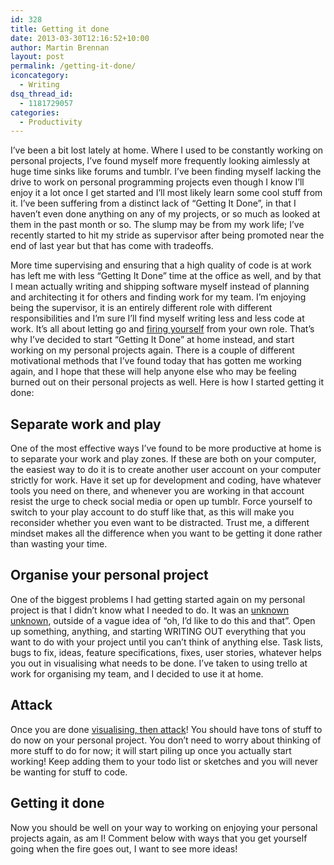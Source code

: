 ```yaml
---
id: 328
title: Getting it done
date: 2013-03-30T12:16:52+10:00
author: Martin Brennan
layout: post
permalink: /getting-it-done/
iconcategory:
  - Writing
dsq_thread_id:
  - 1181729057
categories:
  - Productivity
---
```

I’ve been a bit lost lately at home. Where I used to be constantly working on personal projects, I’ve found myself more frequently looking aimlessly at huge time sinks like forums and tumblr. I’ve been finding myself lacking the drive to work on personal programming projects even though I know I’ll enjoy it a lot once I get started and I’ll most likely learn some cool stuff from it. I’ve been suffering from a distinct lack of “Getting It Done”, in that I haven’t even done anything on any of my projects, or so much as looked at them in the past month or so. The slump may be from my work life; I’ve recently started to hit my stride as supervisor after being promoted near the end of last year but that has come with tradeoffs.<!--more-->

More time supervising and ensuring that a high quality of code is at work has left me with less “Getting It Done” time at the office as well, and by that I mean actually writing and shipping software myself instead of planning and architecting it for others and finding work for my team. I’m enjoying being the supervisor, it is an entirely different role with different responsibilities and I’m sure I’ll find myself writing less and less code at work. It’s all about letting go and [firing yourself](http://techcrunch.com/2012/08/28/first-fire-thyself/) from your own role. That’s why I’ve decided to start “Getting It Done” at home instead, and start working on my personal projects again. There is a couple of different motivational methods that I’ve found today that has gotten me working again, and I hope that these will help anyone else who may be feeling burned out on their personal projects as well. Here is how I started getting it done:

## Separate work and play

One of the most effective ways I’ve found to be more productive at home is to separate your work and play zones. If these are both on your computer, the easiest way to do it is to create another user account on your computer strictly for work. Have it set up for development and coding, have whatever tools you need on there, and whenever you are working in that account resist the urge to check social media or open up tumblr. Force yourself to switch to your play account to do stuff like that, as this will make you reconsider whether you even want to be distracted. Trust me, a different mindset makes all the difference when you want to be getting it done rather than wasting your time.

## Organise your personal project

One of the biggest problems I had getting started again on my personal project is that I didn’t know what I needed to do. It was an [unknown unknown](http://en.wikipedia.org/wiki/There_are_known_knowns), outside of a vague idea of “oh, I’d like to do this and that”. Open up something, anything, and starting WRITING OUT everything that you want to do with your project until you can’t think of anything else. Task lists, bugs to fix, ideas, feature specifications, fixes, user stories, whatever helps you out in visualising what needs to be done. I’ve taken to using trello at work for organising my team, and I decided to use it at home.

## Attack

Once you are done [visualising, then attack](https://www.youtube.com/watch?v=zgdEONTLqx8)! You should have tons of stuff to do now on your personal project. You don’t need to worry about thinking of more stuff to do for now; it will start piling up once you actually start working! Keep adding them to your todo list or sketches and you will never be wanting for stuff to code.

## Getting it done

Now you should be well on your way to working on enjoying your personal projects again, as am I! Comment below with ways that you get yourself going when the fire goes out, I want to see more ideas!
